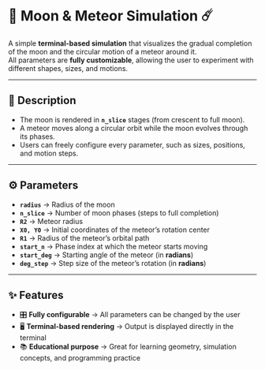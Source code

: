 # 🌙 Moon & Meteor Simulation ☄️

A simple **terminal-based simulation** that visualizes the gradual completion of the moon and the circular motion of a meteor around it.  
All parameters are **fully customizable**, allowing the user to experiment with different shapes, sizes, and motions.  

---

## 📝 Description  

- The moon is rendered in **`n_slice`** stages (from crescent to full moon).  
- A meteor moves along a circular orbit while the moon evolves through its phases.  
- Users can freely configure every parameter, such as sizes, positions, and motion steps.  

---

## ⚙️ Parameters  

- **`radius`** → Radius of the moon  
- **`n_slice`** → Number of moon phases (steps to full completion)  
- **`R2`** → Meteor radius  
- **`X0, Y0`** → Initial coordinates of the meteor’s rotation center  
- **`R1`** → Radius of the meteor’s orbital path  
- **`start_n`** → Phase index at which the meteor starts moving  
- **`start_deg`** → Starting angle of the meteor (in **radians**)  
- **`deg_step`** → Step size of the meteor’s rotation (in **radians**)  

---

## ✨ Features  

- 🎛 **Fully configurable** → All parameters can be changed by the user  
- 🖥 **Terminal-based rendering** → Output is displayed directly in the terminal  
- 📚 **Educational purpose** → Great for learning geometry, simulation concepts, and programming practice  

